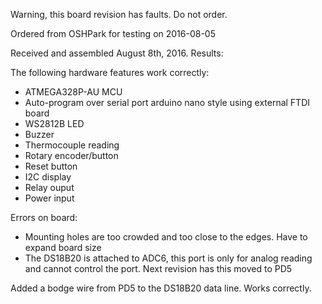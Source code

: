 Warning, this board revision has faults. Do not order.


Ordered from OSHPark for testing on 2016-08-05

Received and assembled August 8th, 2016. Results:

The following hardware features work correctly:

- ATMEGA328P-AU MCU
- Auto-program over serial port arduino nano style using external FTDI board
- WS2812B LED
- Buzzer
- Thermocouple reading
- Rotary encoder/button
- Reset button
- I2C display
- Relay ouput
- Power input

Errors on board:

- Mounting holes are too crowded and too close to the edges. Have to expand board size
- The DS18B20 is attached to ADC6, this port is only for analog reading and cannot control the port. Next revision has this moved to PD5

Added a bodge wire from PD5 to the DS18B20 data line. Works correctly.

